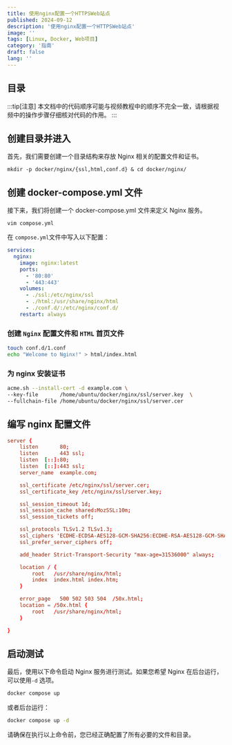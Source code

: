 ```yaml
---
title: 使用nginx配置一个HTTPSWeb站点
published: 2024-09-12
description: '使用nginx配置一个HTTPSWeb站点'
image: ''
tags: [Linux, Docker, Web项目]
category: '指南'
draft: false
lang: ''
---
```


## 目录

:::tip[注意]
本文档中的代码顺序可能与视频教程中的顺序不完全一致，请根据视频中的操作步骤仔细核对代码的作用。
:::

## 创建目录并进入

首先，我们需要创建一个目录结构来存放 Nginx 相关的配置文件和证书。

`mkdir -p docker/nginx/{ssl,html,conf.d} & cd docker/nginx/`

## 创建 docker-compose.yml 文件

接下来，我们将创建一个 docker-compose.yml 文件来定义 Nginx 服务。

`vim compose.yml`

在 `compose.yml`文件中写入以下配置：

```yml
services:
  nginx:
    image: nginx:latest
    ports:
      - '80:80'
      - '443:443'
    volumes:
      - ./ssl:/etc/nginx/ssl
      - ./html:/usr/share/nginx/html
      - ./conf.d/:/etc/nginx/conf.d/
    restart: always
```

### 创建 `Nginx` 配置文件和 `HTML` 首页文件

```bash
touch conf.d/1.conf
echo "Welcome to Nginx!" > html/index.html
```

### 为 nginx 安装证书

```bash
acme.sh --install-cert -d example.com \
--key-file       /home/ubuntu/docker/nginx/ssl/server.key  \
--fullchain-file /home/ubuntu/docker/nginx/ssl/server.cer
```

## 编写 nginx 配置文件

```conf
server {
    listen       80;
    listen       443 ssl;
    listen  [::]:80;
    listen  [::]:443 ssl;
    server_name  example.com;

    ssl_certificate /etc/nginx/ssl/server.cer;
    ssl_certificate_key /etc/nginx/ssl/server.key;

    ssl_session_timeout 1d;
    ssl_session_cache shared:MozSSL:10m;
    ssl_session_tickets off;

    ssl_protocols TLSv1.2 TLSv1.3;
    ssl_ciphers 'ECDHE-ECDSA-AES128-GCM-SHA256:ECDHE-RSA-AES128-GCM-SHA256:ECDHE-ECDSA-AES256-GCM-SHA384:ECDHE-RSA-AES256-GCM-SHA384:DHE-RSA-AES128-GCM-SHA256:DHE-RSA-AES256-GCM-SHA384';
    ssl_prefer_server_ciphers off;

    add_header Strict-Transport-Security "max-age=31536000" always;

    location / {
        root   /usr/share/nginx/html;
        index  index.html index.htm;
    }

    error_page   500 502 503 504  /50x.html;
    location = /50x.html {
        root   /usr/share/nginx/html;
    }

}
```

## 启动测试

最后，使用以下命令启动 Nginx 服务进行测试。如果您希望 Nginx 在后台运行，可以使用`-d` 选项。

```bash
docker compose up
```

或者后台运行：

```bash
docker compose up -d
```

请确保在执行以上命令前，您已经正确配置了所有必要的文件和目录。
